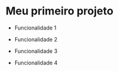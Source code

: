 # Meu primeiro projeto

* Funcionalidade 1

* Funcionalidade 2

* Funcionalidade 3

* Funcionalidade 4
